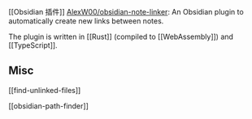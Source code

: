 

[[Obsidian 插件]]
[AlexW00/obsidian-note-linker](https://github.com/AlexW00/obsidian-note-linker): An Obsidian plugin to automatically create new links between notes.

The plugin is written in [[Rust]] (compiled to [[WebAssembly]]) and [[TypeScript]].


## Misc

[[find-unlinked-files]]

[[obsidian-path-finder]]


